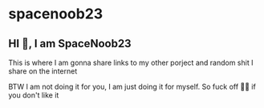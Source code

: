 # spacenoob23
## HI 👋, I am SpaceNoob23

This is where I am gonna share links to my other porject and random shit I share on the internet

BTW I am not doing it for you, I am just doing it for myself. So fuck off 🖕🏼 if you don't like it

